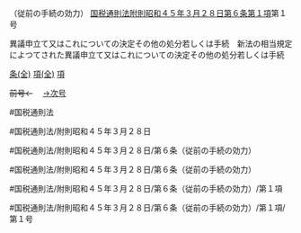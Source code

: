 （従前の手続の効力）
[国税通則法附則昭和４５年３月２８日第６条第１項](国税通則法＿＿＿＿附則昭和４５年３月２８日第６条第１項)第１号

異議申立て又はこれについての決定その他の処分若しくは手続　新法の相当規定によつてされた異議申立て又はこれについての決定その他の処分若しくは手続

[条(全)](国税通則法＿＿＿＿附則昭和４５年３月２８日第６条_.md)    [項(全)](国税通則法＿＿＿＿附則昭和４５年３月２８日第６条第１項_.md)    [項](国税通則法＿＿＿＿附則昭和４５年３月２８日第６条第１項.md)

~~前号←~~　  [→次号](国税通則法＿＿＿＿附則昭和４５年３月２８日第６条第１項第２号.md)

#国税通則法

#国税通則法/附則昭和４５年３月２８日

#国税通則法/附則昭和４５年３月２８日/第６条（従前の手続の効力）

#国税通則法/附則昭和４５年３月２８日/第６条（従前の手続の効力）

#国税通則法/附則昭和４５年３月２８日/第６条（従前の手続の効力）/第１項

#国税通則法/附則昭和４５年３月２８日/第６条（従前の手続の効力）/第１項/第１号

